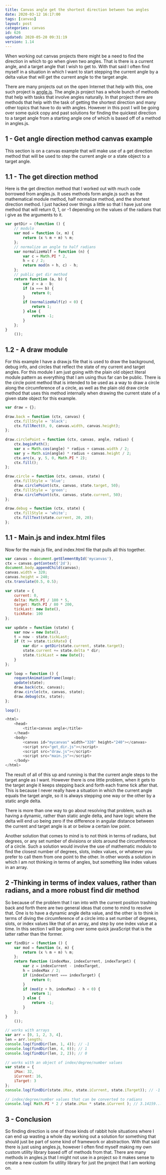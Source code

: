 ```yaml
---
title: Canvas angle get the shortest direction between two angles
date: 2020-03-12 16:17:00
tags: [canvas]
layout: post
categories: canvas
id: 626
updated: 2020-05-20 09:31:19
version: 1.14
---
```


When working out canvas projects there might be a need to find the direction in which to go when given two angles. That is there is a current angle, and a target angle that I wish to get to. With that said I often find myself in a situation in which I want to start stepping the current angle by a delta value that will get the current angle to the target angle. 

There are many projects out on the open Internet that help with this, one such project is [angle.js](https://github.com/infusion/Angles.js/). The angle.js project has a whole bunch of methods that help with tasks that involve angles naturally. In that project there are methods that help with the task of getting the shortest direction and many other topics that have to do with angles. However in this post I will be going over some quick copy and past solutions for finding the quickest direction to a target angle from a starting angle one of which is based off of a method in angles.js.

<!-- more -->

## 1 - Get angle direction method canvas example

This section is on a canvas example that will make use of a get direction method that will be used to step the current angle or a state object to a target angle.

## 1.1 - The get direction method

Here is the get direction method that I worked out with much code borrowed from angles.js. It uses methods form angle.js such as the mathematical module method, half normalize method, and the shortest direction method. I just hacked over things a little so that I have just one method that will return 0, 1, or -1 depending on the values of the radians that i give as the arguments to it.

```js
var getDir = (function () {
    // modulo
    var mod = function (x, m) {
        return (x % m + m) % m;
    };
    // normalize an angle to half radians
    var normalizeHalf = function (n) {
        var c = Math.PI * 2,
        h = c / 2;
        return mod(n + h, c) - h;
    };
    // public get dir method
    return function (a, b) {
        var z = a - b;
        if (a === b) {
            return 0;
        }
        if (normalizeHalf(z) < 0) {
            return 1;
        } else {
            return -1;
        }
    };
}
    ());
```

## 1.2 - A draw module

For this example I have a draw.js file that is used to draw the background, debug info, and circles that reflect the state of my current and target angles. For this module I am just going with the plain old object literal module pattern as everything that I am using thus far can be public. There is the circle point method that is intended to be used as a way to draw a circle along the circumference of a circle, as well as the plain old draw circle method that uses this method internally when drawing the current state of a given state object for this example.

```js
var draw = {};
 
draw.back = function (ctx, canvas) {
    ctx.fillStyle = 'black';
    ctx.fillRect(0, 0, canvas.width, canvas.height);
};
 
draw.circlePoint = function (ctx, canvas, angle, radius) {
    ctx.beginPath();
    var x = Math.cos(angle) * radius + canvas.width / 2;
    var y = Math.sin(angle) * radius + canvas.height / 2;
    ctx.arc(x, y, 5, 0, Math.PI * 2);
    ctx.fill();
};
 
draw.circle = function (ctx, canvas, state) {
    ctx.fillStyle = 'blue';
    draw.circlePoint(ctx, canvas, state.target, 50);
    ctx.fillStyle = 'green';
    draw.circlePoint(ctx, canvas, state.current, 50);
};
 
draw.debug = function (ctx, state) {
    ctx.fillStyle = 'white';
    ctx.fillText(state.current, 20, 20);
};
```

## 1.1 - Main.js and index.html files

Now for the main.js file, and index.html file that pulls all this together.

```js
var canvas = document.getElementById('mycanvas'),
ctx = canvas.getContext('2d');
document.body.appendChild(canvas);
canvas.width = 320;
canvas.height = 240;
ctx.translate(0.5, 0.5);
 
var state = {
    current: 0,
    delta: Math.PI / 180 * 5,
    target: Math.PI / 80 * 200,
    tickLast: new Date(),
    tickRate: 100
};
 
var update = function (state) {
    var now = new Date(),
    t = now - state.tickLast;
    if (t >= state.tickRate) {
        var dir = getDir(state.current, state.target);
        state.current += state.delta * dir;
        state.tickLast = new Date();
    }
};
 
var loop = function () {
    requestAnimationFrame(loop);
    update(state);
    draw.back(ctx, canvas);
    draw.circle(ctx, canvas, state);
    draw.debug(ctx, state);
};
 
loop();
```

```js
<html>
    <head>
        <title>canvas angle</title>
    </head>
    <body>
        <canvas id="mycanvas" width="320" height="240"></canvas>
        <script src="get_dir.js"></script>
        <script src="draw.js"></script>
        <script src="main.js"></script>
    </body>
</html>
```

The result of all of this up and running is that the current angle steps to the target angle as I want. However there is one little problem, when it gets to the target angle it keeps stepping back and forth each frame tick after that. This is because I never really have a situation in which the current angle equals the target angle, so it is always stepping one way or the other by a static angle delta.

There is more than one way to go about resolving that problem, such as having a dynamic, rather than static angle delta, and have logic where the delta will end uo being zero if the difference in angular distance between the current and target angle is at or below a certain low point. 

Another solution that comes to mind is to not think in terms of radians, but degrees, or any set number of divisions or slots around the circumference of a circle. Such a solution would involve the use of mathematic modulo to find the closest number of degrees, slots, index values, or whatever you prefer to call them from one point to the other. In other words a solution in which I am not thinking in terms of angles, but something like index values in an array.

## 2 -Thinking in terms of index values, rather than radians, and a more robust find dir method

So because of the problem that I ran into with the current position trashing back and forth there are two general ideas that come to mind to resolve that. One is to have a dynamic angle delta value, and the other is to think in terms of diving the circumference of a circle into a set number of degrees, slots, or index values like that of an array, and step by one index value at a time. In this section I will be going over some quick javaScript that is the latter rather than the former.

```js
var findDir = (function () {
    var mod = function (x, m) {
        return (x % m + m) % m;
    };
    return function (indexMax, indexCurrent, indexTarget) {
        var z = indexCurrent - indexTarget,
        h = indexMax / 2;
        if (indexCurrent === indexTarget) {
            return 0;
        }
        if (mod(z + h, indexMax) - h < 0) {
            return 1;
        } else {
            return -1;
        }
    };
}
    ());
 
// works with arrays
var arr = [0, 1, 2, 3, 4],
len = arr.length;
console.log(findDir(len, 1, 4)); // -1
console.log(findDir(len, 4, 0)); // 1
console.log(findDir(len, 2, 2)); // 0
 
// works with an object of index/degree/number values
var state = {
    iMax: 32,
    iCurrent: 16,
    iTarget: 3
};
console.log(findDir(state.iMax, state.iCurrent, state.iTarget)); // -1
 
// index/degree/number values that can be converted to radians
console.log( Math.PI * 2 / state.iMax * state.iCurrent ); // 3.14159...
```

## 3 - Conclusion

So finding direction is one of those kinds of rabbit hole situations where I can end up wasting a whole day working out a solution for something that should just be part of some kind of framework or abstraction. With that said there is just using angles.js, however I often find myself making my own custom utility library based off of methods from that. There are many methods in angles.js that I might not use in a project so it makes sense to create a new custom fix utility library for just the project that I am working on.